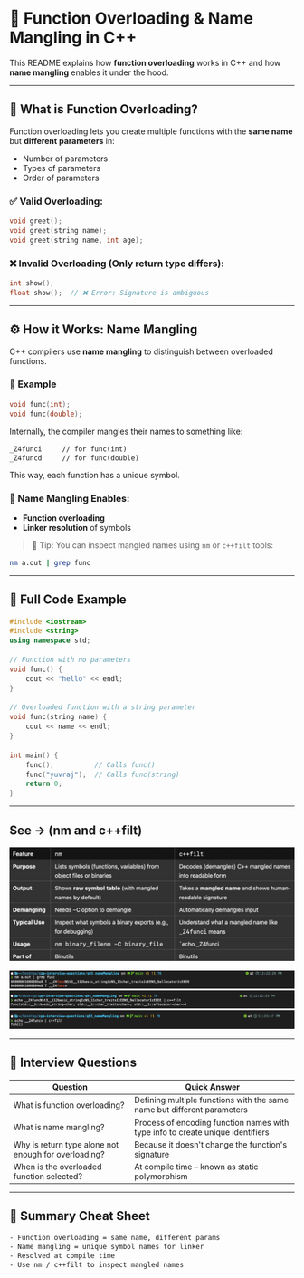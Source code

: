 # 🔁 Function Overloading & Name Mangling in C++

This README explains how **function overloading** works in C++ and how **name mangling** enables it under the hood.

---

## 🧾 What is Function Overloading?

Function overloading lets you create multiple functions with the **same name** but **different parameters** in:

* Number of parameters
* Types of parameters
* Order of parameters

### ✅ Valid Overloading:

```cpp
void greet();
void greet(string name);
void greet(string name, int age);
```

### ❌ Invalid Overloading (Only return type differs):

```cpp
int show();
float show();  // ❌ Error: Signature is ambiguous
```

---

## ⚙️ How it Works: Name Mangling

C++ compilers use **name mangling** to distinguish between overloaded functions.

### 🎯 Example

```cpp
void func(int);
void func(double);
```

Internally, the compiler mangles their names to something like:

```
_Z4funci     // for func(int)
_Z4funcd     // for func(double)
```

This way, each function has a unique symbol.

### 📌 Name Mangling Enables:

* **Function overloading**
* **Linker resolution** of symbols

> 🧠 Tip: You can inspect mangled names using `nm` or `c++filt` tools:

```bash
nm a.out | grep func
```

---

## 🧪 Full Code Example

```cpp
#include <iostream>
#include <string>
using namespace std;

// Function with no parameters
void func() {
    cout << "hello" << endl;
}

// Overloaded function with a string parameter
void func(string name) {
    cout << name << endl;
}

int main() {
    func();          // Calls func()
    func("yuvraj");  // Calls func(string)
    return 0;
}

```
___
## See -> (nm and c++filt)

![img_3.png](difference_nm_c++filt.png)

![img.png](nm_cmd.png)
![img_1.png](c++filt_2.png)
![img_2.png](c++filt_1.png)


---
## 🤔 Interview Questions

| Question                                             | Quick Answer                                                                   |
| ---------------------------------------------------- | ------------------------------------------------------------------------------ |
| What is function overloading?                        | Defining multiple functions with the same name but different parameters        |
| What is name mangling?                               | Process of encoding function names with type info to create unique identifiers |
| Why is return type alone not enough for overloading? | Because it doesn't change the function's signature                             |
| When is the overloaded function selected?            | At compile time – known as static polymorphism                                 |

---

## 🧠 Summary Cheat Sheet

```
- Function overloading = same name, different params
- Name mangling = unique symbol names for linker
- Resolved at compile time
- Use nm / c++filt to inspect mangled names
```
